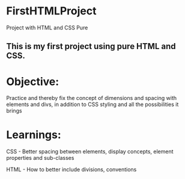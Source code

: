 # FirstHTMLProject
Project with HTML and CSS Pure


## This is my first project using pure HTML and CSS.

# Objective:

  Practice and thereby fix the concept of dimensions and spacing with elements and divs, in addition to CSS styling and all the possibilities it brings

# Learnings:

  CSS - Better spacing between elements, display concepts, element properties and sub-classes

  HTML - How to better include divisions, conventions
